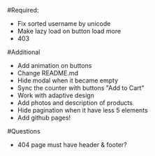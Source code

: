 #Required:
- Fix sorted username by unicode
- Make lazy load on button load more
- 403

#Additional
- Add animation on buttons
- Change README.md
- Hide modal when it became empty
- Sync the counter with buttons "Add to Cart"
- Work with adaptive design
- Add photos and description of products
- Hide pagination when it have less 5 elements
- Add github pages!

#Questions
- 404 page must have header & footer?